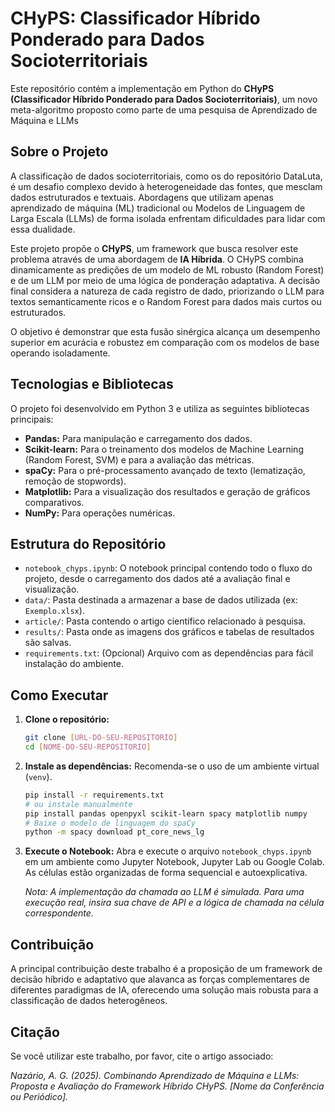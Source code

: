 # CHyPS: Classificador Híbrido Ponderado para Dados Socioterritoriais

Este repositório contém a implementação em Python do **CHyPS (Classificador Híbrido Ponderado para Dados Socioterritoriais)**, um novo meta-algoritmo proposto como parte de uma pesquisa de Aprendizado de Máquina e LLMs

## Sobre o Projeto

A classificação de dados socioterritoriais, como os do repositório DataLuta, é um desafio complexo devido à heterogeneidade das fontes, que mesclam dados estruturados e textuais. Abordagens que utilizam apenas aprendizado de máquina (ML) tradicional ou Modelos de Linguagem de Larga Escala (LLMs) de forma isolada enfrentam dificuldades para lidar com essa dualidade.

Este projeto propõe o **CHyPS**, um framework que busca resolver este problema através de uma abordagem de **IA Híbrida**. O CHyPS combina dinamicamente as predições de um modelo de ML robusto (Random Forest) e de um LLM por meio de uma lógica de ponderação adaptativa. A decisão final considera a natureza de cada registro de dado, priorizando o LLM para textos semanticamente ricos e o Random Forest para dados mais curtos ou estruturados.

O objetivo é demonstrar que esta fusão sinérgica alcança um desempenho superior em acurácia e robustez em comparação com os modelos de base operando isoladamente.

## Tecnologias e Bibliotecas

O projeto foi desenvolvido em Python 3 e utiliza as seguintes bibliotecas principais:

-   **Pandas:** Para manipulação e carregamento dos dados.
-   **Scikit-learn:** Para o treinamento dos modelos de Machine Learning (Random Forest, SVM) e para a avaliação das métricas.
-   **spaCy:** Para o pré-processamento avançado de texto (lematização, remoção de stopwords).
-   **Matplotlib:** Para a visualização dos resultados e geração de gráficos comparativos.
-   **NumPy:** Para operações numéricas.

## Estrutura do Repositório

-   `notebook_chyps.ipynb`: O notebook principal contendo todo o fluxo do projeto, desde o carregamento dos dados até a avaliação final e visualização.
-   `data/`: Pasta destinada a armazenar a base de dados utilizada (ex: `Exemplo.xlsx`).
-   `article/`: Pasta contendo o artigo científico relacionado à pesquisa.
-   `results/`: Pasta onde as imagens dos gráficos e tabelas de resultados são salvas.
-   `requirements.txt`: (Opcional) Arquivo com as dependências para fácil instalação do ambiente.

## Como Executar

1.  **Clone o repositório:**
    ```bash
    git clone [URL-DO-SEU-REPOSITORIO]
    cd [NOME-DO-SEU-REPOSITORIO]
    ```

2.  **Instale as dependências:**
    Recomenda-se o uso de um ambiente virtual (`venv`).
    ```bash
    pip install -r requirements.txt
    # ou instale manualmente
    pip install pandas openpyxl scikit-learn spacy matplotlib numpy
    # Baixe o modelo de linguagem do spaCy
    python -m spacy download pt_core_news_lg
    ```

3.  **Execute o Notebook:**
    Abra e execute o arquivo `notebook_chyps.ipynb` em um ambiente como Jupyter Notebook, Jupyter Lab ou Google Colab. As células estão organizadas de forma sequencial e autoexplicativa.

    *Nota: A implementação da chamada ao LLM é simulada. Para uma execução real, insira sua chave de API e a lógica de chamada na célula correspondente.*

## Contribuição

A principal contribuição deste trabalho é a proposição de um framework de decisão híbrido e adaptativo que alavanca as forças complementares de diferentes paradigmas de IA, oferecendo uma solução mais robusta para a classificação de dados heterogêneos.

## Citação

Se você utilizar este trabalho, por favor, cite o artigo associado:

*Nazário, A. G. (2025). Combinando Aprendizado de Máquina e LLMs: Proposta e Avaliação do Framework Híbrido CHyPS. [Nome da Conferência ou Periódico].*
